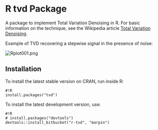 # R tvd Package #

A package to implement Total Variation Denoising in R.  For basic information on the technique, see the Wikipedia article [Total Variation Denoising](http://en.wikipedia.org/wiki/Total_variation_denoising).

Example of TVD recovering a stepwise signal in the presence of noise:

![Rplot001.png](https://bitbucket.org/repo/KGr749/images/3519791641-Rplot001.png)

## Installation ##

To install the latest stable version on CRAN, run inside R:
```
#!R
install.packages("tvd")
```

To install the latest development version, use:

```
#!R
# install.packages("devtools")
devtools::install_bitbucket("r-tvd", "marpin")
```